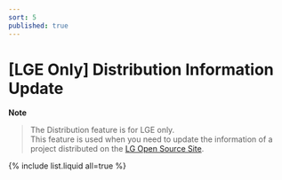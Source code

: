 ```yaml
---
sort: 5
published: true
---
```


# [LGE Only] Distribution Information Update

**Note**
> The Distribution feature is for LGE only.  
> This feature is used when you need to update the information of a project distributed 
> on the [LG Open Source Site](http://opensource.lge.com/).

{% include list.liquid all=true %}
